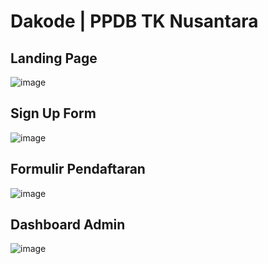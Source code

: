 # Dakode | PPDB TK Nusantara

## Landing Page
![image](https://github.com/user-attachments/assets/2614b95c-83eb-4834-8573-88f3a4ec225b)

## Sign Up Form
![image](https://github.com/user-attachments/assets/215c80cb-bdcc-4571-af2e-b6173baeec44)

## Formulir Pendaftaran
![image](https://github.com/user-attachments/assets/b2c0a3f9-29f2-481a-8813-2c260215e58c)

## Dashboard Admin
![image](https://github.com/user-attachments/assets/f9b11fd5-cc23-4f82-b946-f3f6ea5704f5)
